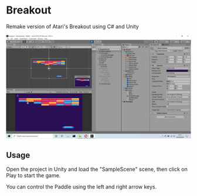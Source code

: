 # Breakout
Remake version of Atari's Breakout using C# and Unity

![Screenshot](https://github.com/Juan-Kineipe/breakout/blob/master/breakout.jpeg?raw=true)

## Usage
Open the project in Unity and load the "SampleScene" scene, then click on Play to start the game. 

You can control the Paddle using the left and right arrow keys.
